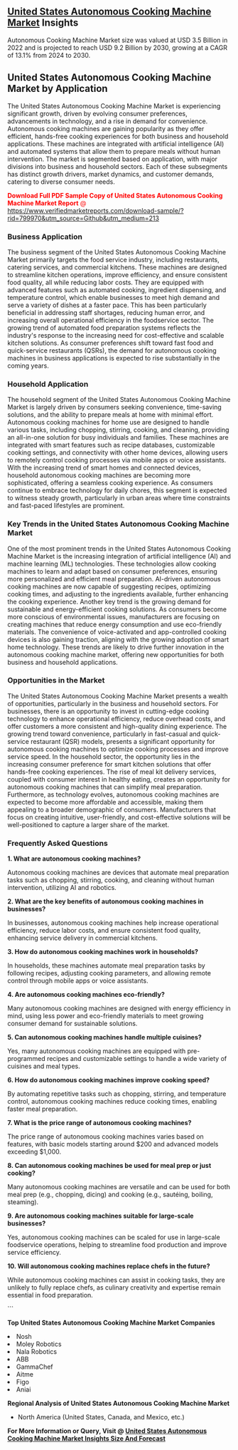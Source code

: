 <h2><a href="https://www.verifiedmarketreports.com/download-sample/?rid=799970&amp;utm_source=Github&amp;utm_medium=213" target="_blank">United States Autonomous Cooking Machine Market</a> Insights</h2><p>Autonomous Cooking Machine Market size was valued at USD 3.5 Billion in 2022 and is projected to reach USD 9.2 Billion by 2030, growing at a CAGR of 13.1% from 2024 to 2030.</p><p><h2>United States Autonomous Cooking Machine Market by Application</h2><p>The United States Autonomous Cooking Machine Market is experiencing significant growth, driven by evolving consumer preferences, advancements in technology, and a rise in demand for convenience. Autonomous cooking machines are gaining popularity as they offer efficient, hands-free cooking experiences for both business and household applications. These machines are integrated with artificial intelligence (AI) and automated systems that allow them to prepare meals without human intervention. The market is segmented based on application, with major divisions into business and household sectors. Each of these subsegments has distinct growth drivers, market dynamics, and customer demands, catering to diverse consumer needs. <p><span class=""><span style="color: #ff0000;"><strong>Download Full PDF Sample Copy of United States Autonomous Cooking Machine Market Report</strong> @ </span><a href="https://www.verifiedmarketreports.com/download-sample/?rid=799970&amp;utm_source=Github&amp;utm_medium=213" target="_blank">https://www.verifiedmarketreports.com/download-sample/?rid=799970&amp;utm_source=Github&amp;utm_medium=213</a></span></p></p><h3>Business Application</h3><p>The business segment of the United States Autonomous Cooking Machine Market primarily targets the food service industry, including restaurants, catering services, and commercial kitchens. These machines are designed to streamline kitchen operations, improve efficiency, and ensure consistent food quality, all while reducing labor costs. They are equipped with advanced features such as automated cooking, ingredient dispensing, and temperature control, which enable businesses to meet high demand and serve a variety of dishes at a faster pace. This has been particularly beneficial in addressing staff shortages, reducing human error, and increasing overall operational efficiency in the foodservice sector. The growing trend of automated food preparation systems reflects the industry's response to the increasing need for cost-effective and scalable kitchen solutions. As consumer preferences shift toward fast food and quick-service restaurants (QSRs), the demand for autonomous cooking machines in business applications is expected to rise substantially in the coming years.</p><h3>Household Application</h3><p>The household segment of the United States Autonomous Cooking Machine Market is largely driven by consumers seeking convenience, time-saving solutions, and the ability to prepare meals at home with minimal effort. Autonomous cooking machines for home use are designed to handle various tasks, including chopping, stirring, cooking, and cleaning, providing an all-in-one solution for busy individuals and families. These machines are integrated with smart features such as recipe databases, customizable cooking settings, and connectivity with other home devices, allowing users to remotely control cooking processes via mobile apps or voice assistants. With the increasing trend of smart homes and connected devices, household autonomous cooking machines are becoming more sophisticated, offering a seamless cooking experience. As consumers continue to embrace technology for daily chores, this segment is expected to witness steady growth, particularly in urban areas where time constraints and fast-paced lifestyles are prominent.</p><h3>Key Trends in the United States Autonomous Cooking Machine Market</h3><p>One of the most prominent trends in the United States Autonomous Cooking Machine Market is the increasing integration of artificial intelligence (AI) and machine learning (ML) technologies. These technologies allow cooking machines to learn and adapt based on consumer preferences, ensuring more personalized and efficient meal preparation. AI-driven autonomous cooking machines are now capable of suggesting recipes, optimizing cooking times, and adjusting to the ingredients available, further enhancing the cooking experience. Another key trend is the growing demand for sustainable and energy-efficient cooking solutions. As consumers become more conscious of environmental issues, manufacturers are focusing on creating machines that reduce energy consumption and use eco-friendly materials. The convenience of voice-activated and app-controlled cooking devices is also gaining traction, aligning with the growing adoption of smart home technology. These trends are likely to drive further innovation in the autonomous cooking machine market, offering new opportunities for both business and household applications.</p><h3>Opportunities in the Market</h3><p>The United States Autonomous Cooking Machine Market presents a wealth of opportunities, particularly in the business and household sectors. For businesses, there is an opportunity to invest in cutting-edge cooking technology to enhance operational efficiency, reduce overhead costs, and offer customers a more consistent and high-quality dining experience. The growing trend toward convenience, particularly in fast-casual and quick-service restaurant (QSR) models, presents a significant opportunity for autonomous cooking machines to optimize cooking processes and improve service speed. In the household sector, the opportunity lies in the increasing consumer preference for smart kitchen solutions that offer hands-free cooking experiences. The rise of meal kit delivery services, coupled with consumer interest in healthy eating, creates an opportunity for autonomous cooking machines that can simplify meal preparation. Furthermore, as technology evolves, autonomous cooking machines are expected to become more affordable and accessible, making them appealing to a broader demographic of consumers. Manufacturers that focus on creating intuitive, user-friendly, and cost-effective solutions will be well-positioned to capture a larger share of the market.</p><h3>Frequently Asked Questions</h3><p><strong>1. What are autonomous cooking machines?</strong></p><p>Autonomous cooking machines are devices that automate meal preparation tasks such as chopping, stirring, cooking, and cleaning without human intervention, utilizing AI and robotics.</p><p><strong>2. What are the key benefits of autonomous cooking machines in businesses?</strong></p><p>In businesses, autonomous cooking machines help increase operational efficiency, reduce labor costs, and ensure consistent food quality, enhancing service delivery in commercial kitchens.</p><p><strong>3. How do autonomous cooking machines work in households?</strong></p><p>In households, these machines automate meal preparation tasks by following recipes, adjusting cooking parameters, and allowing remote control through mobile apps or voice assistants.</p><p><strong>4. Are autonomous cooking machines eco-friendly?</strong></p><p>Many autonomous cooking machines are designed with energy efficiency in mind, using less power and eco-friendly materials to meet growing consumer demand for sustainable solutions.</p><p><strong>5. Can autonomous cooking machines handle multiple cuisines?</strong></p><p>Yes, many autonomous cooking machines are equipped with pre-programmed recipes and customizable settings to handle a wide variety of cuisines and meal types.</p><p><strong>6. How do autonomous cooking machines improve cooking speed?</strong></p><p>By automating repetitive tasks such as chopping, stirring, and temperature control, autonomous cooking machines reduce cooking times, enabling faster meal preparation.</p><p><strong>7. What is the price range of autonomous cooking machines?</strong></p><p>The price range of autonomous cooking machines varies based on features, with basic models starting around $200 and advanced models exceeding $1,000.</p><p><strong>8. Can autonomous cooking machines be used for meal prep or just cooking?</strong></p><p>Many autonomous cooking machines are versatile and can be used for both meal prep (e.g., chopping, dicing) and cooking (e.g., sautéing, boiling, steaming).</p><p><strong>9. Are autonomous cooking machines suitable for large-scale businesses?</strong></p><p>Yes, autonomous cooking machines can be scaled for use in large-scale foodservice operations, helping to streamline food production and improve service efficiency.</p><p><strong>10. Will autonomous cooking machines replace chefs in the future?</strong></p><p>While autonomous cooking machines can assist in cooking tasks, they are unlikely to fully replace chefs, as culinary creativity and expertise remain essential in food preparation.</p>```</p><p><strong>Top United States Autonomous Cooking Machine Market Companies</strong></p><div data-test-id=""><p><li>Nosh</li><li> Moley Robotics</li><li> Nala Robotics</li><li> ABB</li><li> GammaChef</li><li> Aitme</li><li> Figo</li><li> Aniai</li></p><div><strong>Regional Analysis of&nbsp;United States Autonomous Cooking Machine Market</strong></div><ul><li dir="ltr"><p dir="ltr">North America&nbsp;(United States, Canada, and Mexico, etc.)</p></li></ul><p><strong>For More Information or Query, Visit @&nbsp;</strong><strong><a href="https://www.verifiedmarketreports.com/product/autonomous-cooking-machine-market/?utm_source=Github&amp;utm_medium=213" target="_blank">United States Autonomous Cooking Machine Market Insights Size And Forecast</a></strong></p></div>
